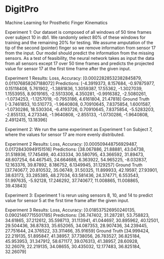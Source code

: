 # DigitPro
Machine Learning for Prosthetic Finger Kinematics

Experiment 1: Our dataset is composed of all windows of 50 time frames over subject 10 in db1. We randomly select 80% of these windows for training and the remaining 20% for testing. We assume amputation of the tip of the second (pointer) finger so we remove information from sensor 17 from the input. Our model should predict the information from the missing sensors. As a test of feasibility, the neural network takes as input the data from all sensors except 17 over 50 time frames and predicts the projected value for sensor 17 at the first time frame after the given input.

Experiment 1 Results:
Loss, Accuracy: [0.00022828532382845879, 0.011076858267188072]
Predictions:  [-4.3919373, 8.157684, -0.97875977, 0.15118408, 5.761902, -1.3881836, 1.3059387, 17.55362, -1.3027039, 1.1553955, 8.9019165, -2.5513306, 4.350281, -0.9916382, -2.5080261, -1.0734253, -1.1257019, -0.7953186, 4.6161804, 21.47818]
Ground Truth [-3.7461853, 10.510773, -1.9640808, 0.70910645, 7.8375854, 1.6001587, -1.0730286, 18.530304, -6.4193726, 0.70910645, 7.8375854, -5.5283203, -2.855133, 4.273346, -1.9640808, -2.855133, -1.0730286, -1.9640808, 2.4912415, 13.18396]

Experiment 2: We run the same experiment as Experiment 1 on Subject 7, where the values for sensor 17 are more evenly distributed.

Experiment 2 Results: 
Loss, Accuracy: [0.000509448756929487, 0.01728430949151516]
Predictions:  [38.067886, 21.88881, 43.04738, 31.518936, 17.745499, 40.433334, 30.580795, 43.366592, 31.89473, 48.607254, 64.467545, 24.664688, 6.363922, 54.965225, -8.032837, 12.163376, 39.87892, 8.186752, 6.1349945, 31.129257]
Ground Truth [37.740677, 20.810532, 35.06749, 31.50325, 11.899933, 42.19597, 27.93901, 38.63173, 33.285385, 48.27034, 63.581436, 24.374771, 6.553543, 51.997635, -5.92128, 17.246292, 37.740677, 11.008865, 11.008865, 39.43843]

Experiment 3: Experiment 1 is rerun using sensors 8, 10, and 14 to predict value for sensor 5 at the first time frame after the given input.

Experiment 3 Results:
Loss, Accuracy: [0.018537526950240135, 0.09021467715501785]
Predictions:  [36.747402, 31.287281, 53.758823, 34.61865, 37.212612, 35.598713, 31.113941, 41.044697, 30.895962, 40.12501, 29.504436, 36.87833, 35.652065, 34.087353, 28.907436, 34.239445, 27.751644, 24.376522, 33.311466, 35.91659]
Ground Truth [34.999424, 22.219135, 51.895847, 41.38957, 37.738056, 26.783527, 36.825184, 45.953953, 31.347912, 58.671177, 39.076313, 41.38957, 28.60928, 32.26079, 22.219135, 34.08655, 30.435032, 12.177483, 36.825184, 32.26079]
